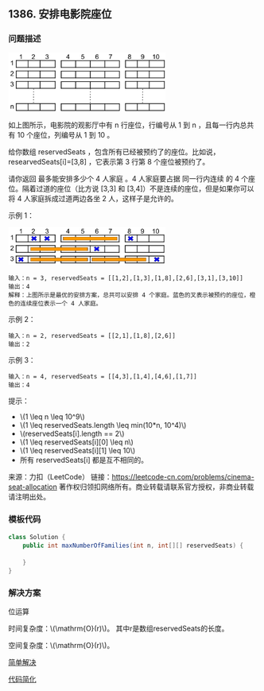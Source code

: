 <script src="https://cdn.bootcss.com/mathjax/2.7.7/MathJax.js?config=TeX-AMS-MML_HTMLorMML"></script>

## 1386. 安排电影院座位

### 问题描述

<img src="../../../../../../resources/leetcode/1386_安排电影院座位_cinema_seats_1.png" alt="1386_安排电影院座位" style="zoom:33%;" />

如上图所示，电影院的观影厅中有 n 行座位，行编号从 1 到 n ，且每一行内总共有 10 个座位，列编号从 1 到 10 。

给你数组 reservedSeats ，包含所有已经被预约了的座位。比如说，researvedSeats[i]=[3,8] ，它表示第 3 行第 8 个座位被预约了。

请你返回 最多能安排多少个 4 人家庭 。4 人家庭要占据 同一行内连续 的 4 个座位。隔着过道的座位（比方说 [3,3] 和 [3,4]）不是连续的座位，但是如果你可以将 4 人家庭拆成过道两边各坐 2 人，这样子是允许的。

 

示例 1：

<img src="../../../../../../resources/leetcode/1386_安排电影院座位_cinema_seats_3.png" alt="1386_安排电影院座位" style="zoom:33%;" />

```
输入：n = 3, reservedSeats = [[1,2],[1,3],[1,8],[2,6],[3,1],[3,10]]
输出：4
解释：上图所示是最优的安排方案，总共可以安排 4 个家庭。蓝色的叉表示被预约的座位，橙色的连续座位表示一个 4 人家庭。
```

示例 2：

```
输入：n = 2, reservedSeats = [[2,1],[1,8],[2,6]]
输出：2
```

示例 3：

```
输入：n = 4, reservedSeats = [[4,3],[1,4],[4,6],[1,7]]
输出：4
```

提示：

* \\(1 \leq n \leq 10^9\\)
* \\(1 \leq reservedSeats.length \leq min(10*n, 10^4)\\)
* \\(reservedSeats[i].length == 2\\)
* \\(1 \leq reservedSeats[i]\[0] \leq n\\)
* \\(1 \leq reservedSeats[i]\[1] \leq 10\\)
* 所有 reservedSeats[i] 都是互不相同的。

来源：力扣（LeetCode）
链接：https://leetcode-cn.com/problems/cinema-seat-allocation
著作权归领扣网络所有。商业转载请联系官方授权，非商业转载请注明出处。

### 模板代码

``` java
class Solution {
    public int maxNumberOfFamilies(int n, int[][] reservedSeats) {

    }
}
```

### 解决方案

位运算

时间复杂度：\\(\mathrm{O}(r)\\)。 其中r是数组reservedSeats的长度。

空间复杂度：\\(\mathrm{O}(r)\\)。

[简单解决](qu1386/solu1/Solution.java)

[代码简化](qu1386/solu2/Solution.java)